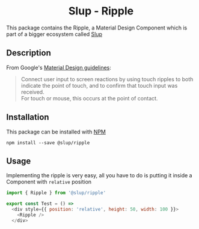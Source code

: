 <h1 align='center'>Slup - Ripple</h1>

This package contains the Ripple, a Material Design Component which is part of a bigger ecosystem called [Slup](https://github.com/gejsi/material)

## Description
From Google's [Material Design guidelines](https://material.io/guidelines):
<blockquote>
  Connect user input to screen reactions by using touch ripples to both indicate the point of touch, and to confirm that touch input was received.<br />
  For touch or mouse, this occurs at the point of contact.
</blockquote>

## Installation
This package can be installed with [NPM](http://npmjs.com/)
```
npm install --save @slup/ripple
```

## Usage
Implementing the ripple is very easy, all you have to do is putting it inside a Component with `relative` position
```js
import { Ripple } from '@slup/ripple'

export const Test = () =>
  <div style={{ position: 'relative', height: 50, width: 100 }}>
    <Ripple />
  </div>
```
